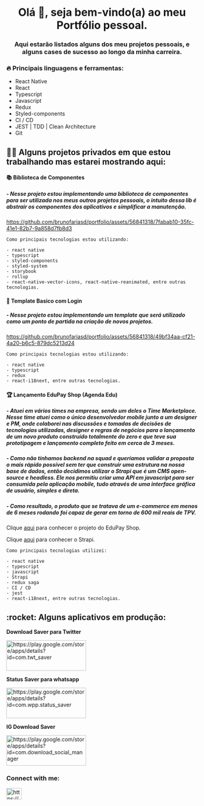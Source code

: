<h1 align="center">Olá 👋, seja bem-vindo(a) ao meu Portfólio pessoal.</h1>

<h3 align="center">Aqui estarão listados alguns dos meu projetos pessoais, e alguns cases de sucesso ao longo da minha carreira.</h3>

<h3 align="left">🔥 Principais linguagens e ferramentas:</h3>

  - React Native
  - React
  - Typescript
  - Javascript
  - Redux
  - Styled-components
  - CI / CD
  - JEST | TDD | Clean Architecture
  - Git

<h2 align="left">👨‍💻 Alguns projetos privados em que estou trabalhando mas estarei mostrando aqui:</h2>

<h4 align="left">📚 Biblioteca de Componentes</h4>
<h5 align="left">- Nesse projeto estou implementando uma biblioteca de componentes para ser utilizada nos meus outros projetos pessoais, o intuito dessa lib é abstrair os componentes dos aplicativos e simplificar a manutenção.</h5>

https://github.com/brunofariasd/portfolio/assets/56841318/7fabab10-35fc-41e1-82b7-9a858d7fb8d3

    Como principais tecnologias estou utilizando:
    
    - react native
    - typescript
    - styled-components
    - styled-system
    - storybook
    - rollup
    - react-native-vector-icons, react-native-reanimated, entre outras tecnologias.
    
<h4 align="left">🍰 Template Basico com Login</h4>
<h5 align="left">- Nesse projeto estou implementando um template que será utilizado como um ponto de partida na criação de novos projetos.</h5>

https://github.com/brunofariasd/portfolio/assets/56841318/49bf34aa-cf21-4a20-b6c5-879dc5213d24

    Como principais tecnologias estou utilizando:
    
    - react native
    - typescript
    - redux
    - react-i18next, entre outras tecnologias.

<h4 align="left">🏆 Lançamento EduPay Shop (Agenda Edu) </h4>
<h5 align="left">- Atuei em vários times na empresa, sendo um deles o Time Marketplace. Nesse time atuei como o único desenvolvedor mobile junto a um designer e PM, onde colaborei nas discussões e tomadas de decisões de tecnologias utilizadas, designer e regras de negócios para o lançamento de um novo produto construído totalmente do zero e que teve sua prototipagem e lançamento completo feito em cerca de 3 meses.</h5>
<h5 align="left">- Como não tínhamos backend na squad e queríamos validar a proposta o mais rápido possível sem ter que construir uma estrutura na nossa base de dados, então decidimos utilizar o Strapi que é um CMS open-source e headless. Ele nos permitiu criar uma API em javascript para ser consumida pela aplicação mobile, tudo através de uma interface gráfica de usuário, simples e direta.</h5>

<h5 align="left">- Como resultado, o produto que se tratava de um e-commerce em menos de 6 meses rodando foi capaz de gerar em torno de 600 mil reais de TPV.</h5>

Clique [aqui](https://edupay.com.br/shop) para conhecer o projeto do EduPay Shop.

Clique [aqui](https://strapi.io/) para conhecer o Strapi.

    Como principais tecnologias utilizei:
    
    - react native
    - typescript
    - javascript
    - Strapi
    - redux saga
    - CI / CD
    - jest
    - react-i18next, entre outras tecnologias.
    
<h2 align="left">:rocket: Alguns aplicativos em produção:</h2>

**Download Saver para Twitter**
<p align="left">
  <a href="https://play.google.com/store/apps/details?id=com.twt_saver" target="blank">
    <img align="center" src="https://play.google.com/intl/pt_br/badges/static/images/badges/pt-br_badge_web_generic.png"
    alt="https://play.google.com/store/apps/details?id=com.twt_saver" height="80" width="210" />
  </a>
</p>

**Status Saver para whatsapp**
<p align="left">
  <a href="https://play.google.com/store/apps/details?id=com.wpp.status_saver" target="blank">
    <img align="center" src="https://play.google.com/intl/pt_br/badges/static/images/badges/pt-br_badge_web_generic.png"
    alt="https://play.google.com/store/apps/details?id=com.wpp.status_saver" height="80" width="210" />
  </a>
</p>

**IG Download Saver**
<p align="left">
  <a href="https://play.google.com/store/apps/details?id=com.download_social_manager" target="blank">
    <img align="center" src="https://play.google.com/intl/pt_br/badges/static/images/badges/pt-br_badge_web_generic.png"
    alt="https://play.google.com/store/apps/details?id=com.download_social_manager" height="80" width="210" />
  </a>
</p>

<h3 align="left">Connect with me:</h3>
<p align="left">
  <a href="https://linkedin.com/in/https://www.linkedin.com/in/bruno-farias-109b21161/" target="blank">
    <img align="center" src="https://raw.githubusercontent.com/rahuldkjain/github-profile-readme-generator/master/src/images/icons/Social/linked-in-alt.svg" alt="https://www.linkedin.com/in/bruno-farias-109b21161/" height="30" width="40" />
  </a>
</p>

